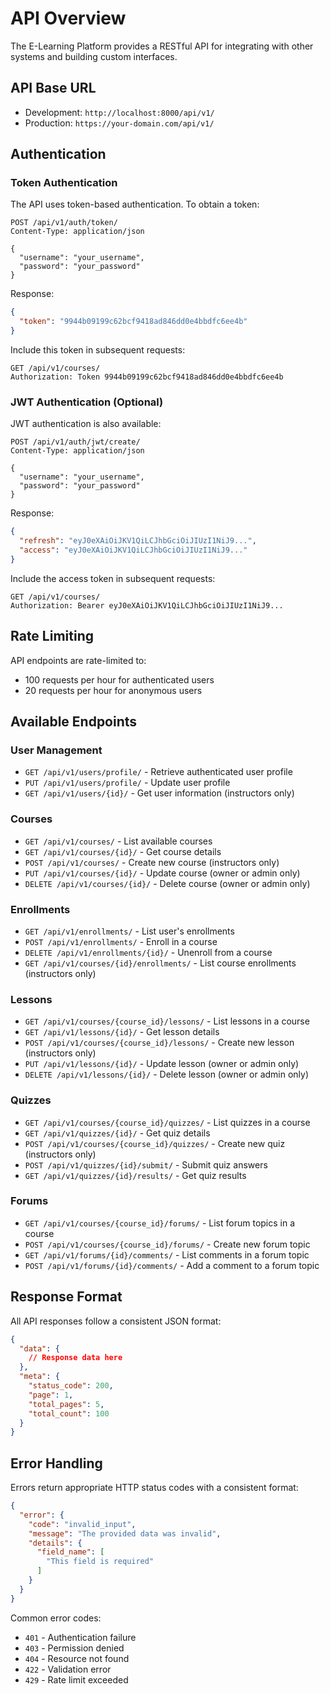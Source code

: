 # API Overview

The E-Learning Platform provides a RESTful API for integrating with other systems and building custom interfaces.

## API Base URL

- Development: `http://localhost:8000/api/v1/`
- Production: `https://your-domain.com/api/v1/`

## Authentication

### Token Authentication

The API uses token-based authentication. To obtain a token:

```
POST /api/v1/auth/token/
Content-Type: application/json

{
  "username": "your_username",
  "password": "your_password"
}
```

Response:

```json
{
  "token": "9944b09199c62bcf9418ad846dd0e4bbdfc6ee4b"
}
```

Include this token in subsequent requests:

```
GET /api/v1/courses/
Authorization: Token 9944b09199c62bcf9418ad846dd0e4bbdfc6ee4b
```

### JWT Authentication (Optional)

JWT authentication is also available:

```
POST /api/v1/auth/jwt/create/
Content-Type: application/json

{
  "username": "your_username",
  "password": "your_password"
}
```

Response:

```json
{
  "refresh": "eyJ0eXAiOiJKV1QiLCJhbGciOiJIUzI1NiJ9...",
  "access": "eyJ0eXAiOiJKV1QiLCJhbGciOiJIUzI1NiJ9..."
}
```

Include the access token in subsequent requests:

```
GET /api/v1/courses/
Authorization: Bearer eyJ0eXAiOiJKV1QiLCJhbGciOiJIUzI1NiJ9...
```

## Rate Limiting

API endpoints are rate-limited to:
- 100 requests per hour for authenticated users
- 20 requests per hour for anonymous users

## Available Endpoints

### User Management

- `GET /api/v1/users/profile/` - Retrieve authenticated user profile
- `PUT /api/v1/users/profile/` - Update user profile
- `GET /api/v1/users/{id}/` - Get user information (instructors only)

### Courses

- `GET /api/v1/courses/` - List available courses
- `GET /api/v1/courses/{id}/` - Get course details
- `POST /api/v1/courses/` - Create new course (instructors only)
- `PUT /api/v1/courses/{id}/` - Update course (owner or admin only)
- `DELETE /api/v1/courses/{id}/` - Delete course (owner or admin only)

### Enrollments

- `GET /api/v1/enrollments/` - List user's enrollments
- `POST /api/v1/enrollments/` - Enroll in a course
- `DELETE /api/v1/enrollments/{id}/` - Unenroll from a course
- `GET /api/v1/courses/{id}/enrollments/` - List course enrollments (instructors only)

### Lessons

- `GET /api/v1/courses/{course_id}/lessons/` - List lessons in a course
- `GET /api/v1/lessons/{id}/` - Get lesson details
- `POST /api/v1/courses/{course_id}/lessons/` - Create new lesson (instructors only)
- `PUT /api/v1/lessons/{id}/` - Update lesson (owner or admin only)
- `DELETE /api/v1/lessons/{id}/` - Delete lesson (owner or admin only)

### Quizzes

- `GET /api/v1/courses/{course_id}/quizzes/` - List quizzes in a course
- `GET /api/v1/quizzes/{id}/` - Get quiz details
- `POST /api/v1/courses/{course_id}/quizzes/` - Create new quiz (instructors only)
- `POST /api/v1/quizzes/{id}/submit/` - Submit quiz answers
- `GET /api/v1/quizzes/{id}/results/` - Get quiz results

### Forums

- `GET /api/v1/courses/{course_id}/forums/` - List forum topics in a course
- `POST /api/v1/courses/{course_id}/forums/` - Create new forum topic
- `GET /api/v1/forums/{id}/comments/` - List comments in a forum topic
- `POST /api/v1/forums/{id}/comments/` - Add a comment to a forum topic

## Response Format

All API responses follow a consistent JSON format:

```json
{
  "data": {
    // Response data here
  },
  "meta": {
    "status_code": 200,
    "page": 1,
    "total_pages": 5,
    "total_count": 100
  }
}
```

## Error Handling

Errors return appropriate HTTP status codes with a consistent format:

```json
{
  "error": {
    "code": "invalid_input",
    "message": "The provided data was invalid",
    "details": {
      "field_name": [
        "This field is required"
      ]
    }
  }
}
```

Common error codes:
- `401` - Authentication failure
- `403` - Permission denied
- `404` - Resource not found
- `422` - Validation error
- `429` - Rate limit exceeded
